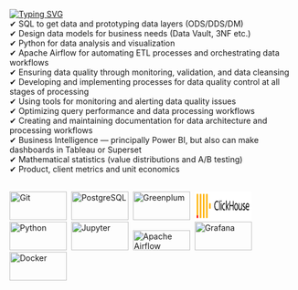 [![Typing SVG](https://readme-typing-svg.demolab.com?font=Fira+Code&pause=1000&color=5F5D5D&repeat=false&width=435&height=35&lines=%F0%9F%9B%A0+Skills+%26+Used+technologies)](https://git.io/typing-svg) <br/>
✔ SQL to get data and prototyping data layers (ODS/DDS/DM) <br/>
✔ Design data models for business needs (Data Vault, 3NF etc.) <br/>
✔ Python for data analysis and visualization <br/> 
✔ Apache Airflow for automating ETL processes and orchestrating data workflows <br/> 
✔ Ensuring data quality through monitoring, validation, and data cleansing <br/>
✔ Developing and implementing processes for data quality control at all stages of processing <br/>
✔ Using tools for monitoring and alerting data quality issues <br/>
✔ Optimizing query performance and data processing workflows <br/>
✔ Creating and maintaining documentation for data architecture and processing workflows <br/>
✔ Business Intelligence — principally Power BI, but also can make dashboards in Tableau or Superset <br/>
✔ Mathematical statistics (value distributions and A/B testing) <br/>
✔ Product, client metrics and unit economics <br/>

<br/>

<div>
  <img src="https://www.vectorlogo.zone/logos/git-scm/git-scm-ar21.svg" title="Git" **alt="Git" width="100" height="50"/>&nbsp;
  <img src="https://www.vectorlogo.zone/logos/postgresql/postgresql-ar21.svg" title="PostgreSQL" **alt="PostgreSQL" width="100" height="50"/>&nbsp;
  <img src="https://www.vectorlogo.zone/logos/greenplum/greenplum-ar21.svg" title="Greenplum" **alt="Greenplum" width="100" height="50"/>&nbsp;
  <img src="https://github.com/cncf/landscape/blob/master/hosted_logos/clickhouse.svg" title="ClickHouse" **alt="ClickHouse" width="100" height="50"/>&nbsp;
  <img src="https://www.vectorlogo.zone/logos/python/python-ar21.svg" title="Python" **alt="Python" width="100" height="50"/>&nbsp;
  <img src="https://www.vectorlogo.zone/logos/jupyter/jupyter-ar21.svg" title="Jupyter" **alt="Jupyter" width="100" height="50"/>&nbsp;
  <img src="https://upload.wikimedia.org/wikipedia/commons/thumb/d/de/AirflowLogo.png/1200px-AirflowLogo.png" title="Apache Airflow" **alt="Apache Airflow" width="100" height="35"/>&nbsp;
  <img src="https://www.vectorlogo.zone/logos/grafana/grafana-ar21.svg" title="Grafana" **alt="Grafana" width="100" height="50"/>&nbsp;
  <img src="https://www.vectorlogo.zone/logos/docker/docker-ar21.svg" title="Docker" **alt="Docker" width="100" height="50"/>&nbsp;
</div>
